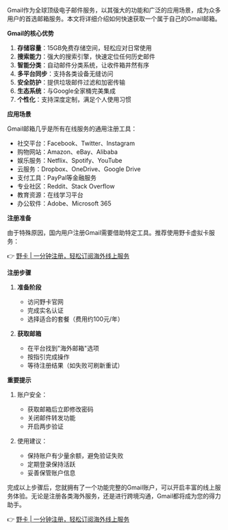 Gmail作为全球顶级电子邮件服务，以其强大的功能和广泛的应用场景，成为众多用户的首选邮箱服务。本文将详细介绍如何快速获取一个属于自己的Gmail邮箱。

**Gmail的核心优势**

1. **存储容量**：15GB免费存储空间，轻松应对日常使用
2. **搜索能力**：强大的搜索引擎，快速定位任何历史邮件
3. **智能分类**：自动邮件分类系统，让收件箱井然有序
4. **多平台同步**：支持各类设备无缝访问
5. **安全防护**：提供垃圾邮件过滤和加密传输
6. **生态系统**：与Google全家桶完美集成
7. **个性化**：支持深度定制，满足个人使用习惯

**应用场景**

Gmail邮箱几乎是所有在线服务的通用注册工具：

- 社交平台：Facebook、Twitter、Instagram
- 购物网站：Amazon、eBay、Alibaba
- 娱乐服务：Netflix、Spotify、YouTube
- 云服务：Dropbox、OneDrive、Google Drive
- 支付工具：PayPal等金融服务
- 专业社区：Reddit、Stack Overflow
- 教育资源：在线学习平台
- 办公软件：Adobe、Microsoft 365

**注册准备**

由于特殊原因，国内用户注册Gmail需要借助特定工具。推荐使用野卡虚拟卡服务：

👉 [野卡 | 一分钟注册，轻松订阅海外线上服务](https://bit.ly/bewildcard)

**注册步骤**

1. **准备阶段**
   - 访问野卡官网
   - 完成实名认证
   - 选择适合的套餐（费用约100元/年）

2. **获取邮箱**
   - 在平台找到"海外邮箱"选项
   - 按指引完成操作
   - 等待注册结果（如失败可刷新重试）

**重要提示**

1. 账户安全：
   - 获取邮箱后立即修改密码
   - 关闭邮件转发功能
   - 开启两步验证

2. 使用建议：
   - 保持账户有少量余额，避免验证失败
   - 定期登录保持活跃
   - 妥善保管账户信息

完成以上步骤后，您就拥有了一个功能完整的Gmail账户，可以开启丰富的线上服务体验。无论是注册各类海外服务，还是进行跨境沟通，Gmail都将成为您的得力助手。

👉 [野卡 | 一分钟注册，轻松订阅海外线上服务](https://bit.ly/bewildcard)